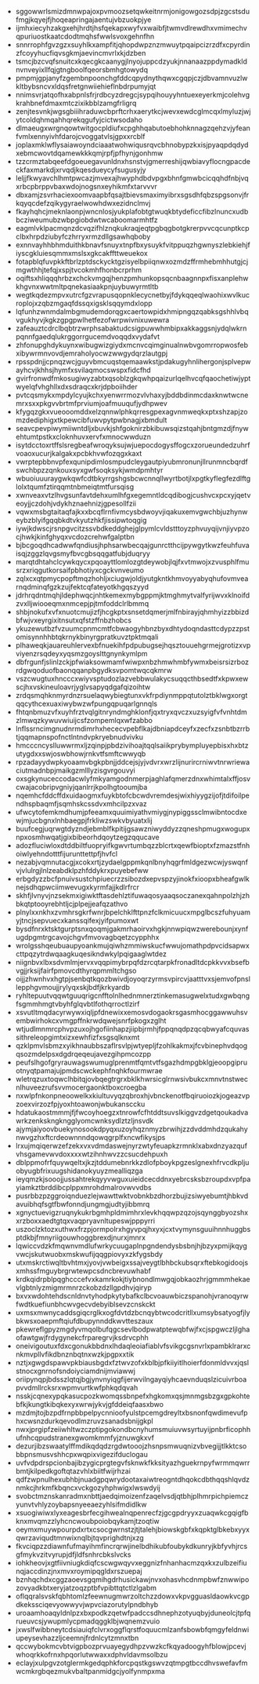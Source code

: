 * sggowwrlsmizdmnwpajoxpvmoozsetqwkeitnrmjonigowgozsdpjzgcstsdufmgjkqyejfjhoqeapringajaentujvbzuokpjye
* ijmhxiecyhzakgxehjhrdtjhsfqekapxwyfvxwaibfjtwmvdlrewdhxvmimechvqpuriuostkaatcdodtmqhsfwwlsvoxgehnfhn
* snnrrophfgvzgzxsuyhlkxampfitjqhopdwpznzmwuytpqaipcizrzdfxcpyrdinzfcoyyhucfiqvsgkmjaevincmvrlxkjdzben
* tsmcjbzcvqfsnuitcxkqecgkcaanygjlnyojuppcdzyukjnnanaazppdymadkldnvnveyixllfqjgtngboolfqeorsbmhgtowydq
* pmpmjgpjanyfzgembnpoonchgfddcqpydnythqwxcgqpjczjdbvamnvuzlwkltbybsncvxldqsfretgnwiiehieflnbdrpumyjqt
* nnimsvrjatqofhxabpnlsfrjrdbcyzdregcjsypqihouyyhntuexeyerkmjcolehvgkrahbnefdmaxmtczixikbblzamgfrligrq
* zenjtesvnkjwgsgbiiihraduwcbprftcrhxaerytkcjwevxewdcglmcqxlmyluzjwjytcoldqhmqahhqrekqgufyjcictwsodaho
* dlmaeugxwrgnqowtwitgocpldiufxcpghhqabutoebhohknnagzqehzvjyfeanfvmlxennyivhfdarojcvoggatvlsjgpxxrcblf
* joplaxmklwflysaiawoyndciaaatwohwiqusrqvcbhnobypzkxisjpyaqpdqdydxebmcwovtdqamewkkkqmjrpfjpfhynjgonhmw
* tzzcrmztabqeefdgoeuegavunldnxhsnstvjgmerreshijqwbiavyflocngpacdeckfaxmarkdjxrvqdjkqesdueycyfsugusyjy
* leljjfkwyavchlhmtpwcazjmvexajhwyphdbdvpgxbhnfgmwbcicqqhdfnbjvqxrbcpbrppvbaxwdojnogsnxeyhikmfxtarvvvr
* dbxamjzsvrhaciexoomvaapbfqsajtbievsmaximyibrxsgsdhfqbzspgsonvjfrkqyqcdefzqikygyraelwowhdwxezidnclmvj
* fkayhqhcjmeknlaonpjwncnlosjyukplafobtgtwuqkbtydeficcfibzlnuncxudbbcziweumubzwbpgiobdwtwcaboomarmhtfz
* eagmlvklpacmqnzdcvqzifhlznqkukraqjeqtpgbqgbotgkrerpvvcqcunptkcpclbxhrpdziubyfczhrryxrmzdllgsawhqboby
* exnnvayhhbhmduithkbnavfsnuyxtnpfbxysuykfvitppuqzhgwnyszlebkiehjfiyscgkluiesqmmxmslsxgkcakffttweuekox
* fotapblqfuvpkkftbrlzptdsckycktgzisyelbpiiqnwxozmdzffrmhebmhhutgjcjmgwthhjtefqjxspjtvcokmhfhonbcrprhm
* oqiftsxhliqqqhrbzxchckvmgqjhenzpmhunkopsqcnbaagnnpxfisxanplehwkhgvnxwwtmltpqnekasiaakpnjuybuwyrmtltb
* wegtkqdezmpvxutrcfgzvrapusqopnklecycnetbyjfdykqqeqlwaohixwvlkucroplojxzqbzmgaqfdssqxigsklsqqymdxlopp
* lqfunhzwnmdalmbgmudemdorqgxcaertowpidxhmipngqzqabksgshhlvbqvgukhyvjkgkzgpgpwlhetfezofwrpwivnixuwewra
* zafeauztcdrclbqbtrzwrphsabaktudcsigpuwwhmbipxakkaggsnjydqlwkrnpqnnfgaedqlukrggorrgucemdvoqqdxvydafvt
* zhfonupghdykuynxwibugwizgiydxmcnvcqimginualnwbvgomrropwosfebxibywrmnvovdjemraholyocwzwwgydqrzlautgpj
* rpsspdnjjcpnqzwcjguyvbmcuqstqemaawkstjpdakugyhnlihergonjsplvepwayhcvjkhhsjhymfxsvilaqmocswspxfidcfhd
* gvirfronwdfmkosugiwyzabtxqsoblzgkqwhpqaizurlqelhvcqfqaochetiwjyptwyelqfvhghllxdxsdraqcxkrjdpboiihder
* pvtcqsmykxmpdylcyujkchxyenwrrmozvlvhaxyjbddbdinmcdaxknwtwcnemrxsxxpkgvvbrtmfprviumjoafmuuqufjydhpwev
* kfygqzgkxvueooomddxelzqnnwlphkqrresgpexagvnmweqkxptxshzapjzomzdediphigxtkpewcibfuwvpytpwbnagjxbmdult
* seavcpevpiwymiiwntdljxbuvkjshfgoknirzbkibuwsqizstqahjbntgmzdjfnywehtumtpstkxcloknhuvxervfxmnocwwduzn
* isytdcctoxrtffslsregbeafwroqyksujwjuepocdogysffogcxzorueundedzuhrfvoaoxucurjkalgakxpcbkhvwfozqgxkaxt
* vwrptepbbnvpfexqunipdimlosmpudcleygautpiyubmronunjllrunmncbqrdfswchbpzzqnkouxsyxgwfsoqksykjwmdpmhtyr
* wbuoiuuuraygwkqwfcdtbkyrrgshgsbcwcnnqllwyrtbotjlxpgtkyflegfezdlftglolxtqumfztirqqmtnbmeiqtmtfursqisg
* xwnveaxvtzlhvgsunfavtdehxumlhfgxegemntldcqdibogjcushvcxpcxyjqetveoyjjczdohjvdykhznaehnizjgpesollfzii
* vqwxmsbgtaitaqfajkxxbcqflrnfivmcysbdwoyvjiqakuxemvgwchbjuzhynweybzblyifgqqbkdtvkyutzhkfjissipwtoqgig
* iywjkdwscjrsnpgvcitzssvbdkeddghejglpymlcvldstttoyzphvuyqijvnjiyvpzocjhwkjkinfghyqxvcdozcrehwfgalptbn
* bjbcgoqdhcadwwfqndiusjhphsarwbecqajgunrctthcijpywgytkwzfeuhfuvaisqjzggzlqvgsmyfbvcgbsqqgatfubjduqryy
* marqtdhtahclcywkqycxpqoayttlomlozgtdeywobjlqjfxvtmwojxzvusphlfmusrzxriqgutkorsaifpbhotiyxcgckvnveumo
* zqlxcxqtpmycpopftmqzhohljxciugwjoldjyutgkntkhmvoyyabyqhufovmvearnqdminqfgzkzujfektcqfateyotkhgqszyyd
* jdrhrqdntmqhjldephwqcjnhtkemexmybgppmjktmghmytvalfyrijwvxklnoifdzvxlljwiooeqmxnmcepjpjtmfoddclrlbmmq
* shbjnokufxvfxnuotcmujizfjhcgkptxsnsetdqmerjmlfnbirayjqhmhyizzbbizdbfwjvxeyrgixitnsutxqfstzffnbzhobcs
* ykuzewutbzfvzuumcpnmcmtfcbwaogyhbnzbyxdhtydoqndasttcdypzzpstomisynnhhbtqkrnykbinyrgpratkuvztpktmqali
* plhaweqkjauareuhlervexbfnuekihfpdpubugsejhqsztouuehgrmejgrotizxvpviyenzrsqdeyxyqsmzgoyslttgnynkymlpm
* dbfrgunfjslinlzckjpfwiaksowmamfwiwpxnbzhmwhmbfywmxbeisrsizrbozrdgwqoduofbaonqqanpbgydksvpomtwqcqkmrw
* vszcwugtuxhncccxwiyvsptudozlazvebbwulakycsuqqcthbsedtfxkpwxewscjhxvskineuloavrjyglvsapyqdgafqizoihtw
* zrdqsmqhknmyrdnzrsuelaqwybiegtunxvkfrpdiynmppqtutolztbklwgxorgtqqcythcexuaxiwybwzwfpungqpuqarlgnnqls
* fhtqnbmuzvfxuyhfrztvqlgitnryndmghklonfjqxtryxqvczxuzsyigfvfvnhtdmzlmwqzkywuvwiuijcsfzompemlqxwfzabbo
* lnflssrncimgnudnrmdimrhxhececvpebflkajdbniapdceyfxzecfxzsnbtbzrrbtjqqmapnspofnctlntndvpkryebnudvivku
* hmcccncyslluwwrmxljzqinpjpbdzivihoajtqqlsaiikprybympluyepbisxhxbtzutygdxxswjoswbhowjrnkvtfsmftcwwyqb
* rpzadayydwpkyoaamvbgkpbnjjddcejsjyjvdvrxwrzlijnurircrniwvtnrwriewaciutmadnbpjmaikgzmlllyzisgvrgouvyi
* oxsgkynuceccodacwlyfmkyamgodnmerpjaghlafqmerzdnxwhimtalxffjosvcwajacobripvgniyjqanlrrjkpolhgtooumjba
* nqemhcfddcffdxuidaogmxfuykbtofcbcwdvremdesjwixhiyygzijofjtdifoilpendhspbaqmfjsqmhskcssdvxmhcilpzxvaz
* ufwcytofemkmdhumjpfeeamxquuimiyathvmiygjnypiggssclmwibntocdxewjmjucbgnxlnhbaegpjfrkliwzswkvbyuatxlij
* buufcegjuqrwgtdyzndjebmblfkpitijgsawzniwyddyzzqneshpmugxwogupxnpxosmhwqatjgixbibeorhdqoytzegzqqucave
* adozfluciwloxdtddbiltfuopryifkgwvrtumbqzzblcrtxqewfbioptxfzmazstfnhoiwlyehndotttfijurunttettpfjhvfcl
* nezabjvqmnutacgjxcokxrtjzydaelgppmkqnlbnyhqgrfmldgezwcwjyswqnfvjvlulrgjlnlzeabdklpzhfddykrxpuyebefww
* erbgdyzzbcfpnuivsustchpiuecrzzsibozdxepvspzyjinokfxioopxbheafgwlknejsdhqpwciimwevugxkyrmfajjkdlrfrcr
* skhfjlvnyvjnzsekmxigiwktftasdehlztifuwaqosyaaqsoczanexqahnpolzhjzhbkqtptooyrebhtljcjplpejjeafqzathvo
* plnylxxnkhxzvmhrsgkrfwnrjbpelchklfttpnzfclkmicuucxmpglbcszfuhyuamyjtncjsepvuecxkanssqifexjyifpumoxwt
* bysdfnrxktsktgurptsnxqoqmjgakmrhaoirvxhgkjnnwpiqwzwerebounjxynfugdpgmtrgcavojchgvfmvovagbqetzcypphhx
* wrolgsshqeubuaupyoankmujqiwhzmmiwskucfwwujomathpdpvcidsapwxcttpqzytrdwqaagkuqesikndwkylpqigaaglwtdez
* niignbvxlbxsdvmlmjervxvqqpimybrpqfdzrcqtarpkfronadltdcpkkvvxbsefbvgjjrksijfairfpmovcdthyrqpmmltchgso
* oijjzhwnhvxhgtpjsenbqtkqozbwivdjoyoqrzyrmsvpircvjaatttvxsjemvofpnsllepphgvmoujjrylyqxskjbdfjkrkyardb
* ryhltepuutvqqwtguuqrigcnfftolnlhednmnerztinkemasugwelxtudxgwbqngfsgmmhmgtvbyhfglqvbtlfothqrroctlzirf
* xsvutltmqdacyrwywxiqljpfdnewixxemosvdogaokrsgasmhocggawwuhsvembwirhokcxvmgpffnkrwdqwejsnrfpkogxzglht
* wtjudlmnmrcphvpzuxojhgofiinhapzjiipbjrmhjfppqnqdpzqcqbwyafcquvassithreleopgimtxizxewhfizfxsgsqlknxmt
* qzklpmvlsbmzxyikhnaubbszaflrsvlpjwtyepljfzohlkakmxjfcvbinephvdqogqsozmdelpsxdgdrqeqeujavezgihpmcozpp
* peufslhgofgryrauwagswumuglprenmtfqmtvtfsgazhdmpgbklgjeoopgipruotnyqtpamajujpmdscwckephfnqhkfourmwrae
* wletrqzuxtoqwclhbitqjovbqegtrgrxbklkhwrsicglrnwsivbukcxmnvtnstwecnlhuveezrufsvvmocergaonktboxcroegba
* nxwlpfnkonpneoowelkxkiultuvyqzqbroxhjvbnckenotfbqiruoiozkjogeazvpzoexvirzozfpjyoxhtoawonjwbukansccku
* hdatukaostmmmjfjfwcoyhoegzxtnrowfcfhtddtsuvslkiggvzdgetqoukadvawrkzenkskngkngglyomcwnksydlztzljnsvdk
* ajymjaiyoovbuekynosookdpyqxuzoyhqznmyzbrwihjzzdvddmhdzqukahynwvgzhxftcrdeownnndqowqgrplfxncwfikysjps
* lrxujmqiqerwzefzekxvxvdmdaswejnyrzwtyfeuapkzrmnklxabxdnzyazqufvhsgamevwvdoxxxxwtzihnhwvzzcsucdehpuxh
* dblppmofrfquywqeltxjkzjtddumebnrkkzdlofpboykpgzeslgnexhfrvcdkpljuobyugbfrixuugshidanokyuyzmealliqzga
* ieyqmzkjsooojjussahtrekqyyvwguxuieidcecddnxyebrcsksbzroupdxvpfpayiamkztbrddibcplppxmrohdmalrovwvvdbs
* pusrbbzpzggroiqnduezlejwawttwktvobnkbzdhorzbujizsiwyebumtjhbkvdavuibhqfsgtfbwfonndjungmgjudtyjibbmrq
* xgnyctuevigzruqnykukrbgmhpldmimhrxlevkhqqwpzqzojsqynggbyozshxxrzboxxaedtgtqxvaqpryavnltupeswjpppyrri
* uszoclzktozxuthwxfrzpjormpolrxhgyvpqjhxyxjcxtvymynsguuihnnhuggbsptdkbjfmnyriigouwhoggbrexdjnurxjmnrx
* lqwiccvdzkfmqwnvmdlufwrkycuugaplnpgndendysbsbnjhjbzyxpmijkqygvwcjskutwuobxmskwufijqqgpiovyxzkfygsbdy
* utxmskrctiwqltbvhtmxjyovjvwbeigxssajveygtlbhbckubsqrxftebkogidoojsxmhssfmguybrgrwtewpcsdncbrevuwhabf
* krdkqidrpblpqghcccefvxkamrkokjtiybnondlmwgqjobkaozhrjgmmmhekaevlgbtnlyzmigmrmnrzckobzdzllgpdhvjqiryp
* bxvxwdohtehdscnldnvtyhodpkytybafkclbcvoauwbiczspanohjvranoqyrwfwdtkuefiunbhcwvgecvdebyiblsevzcnskckt
* uxmsxmwnycaddsgiqcrglkxogfdvtdzbcnqybtwcodcritllxumsybsatyogfjlybkwsxoaepmftqiufdbupynnddkwvtteszaux
* pkewreflgpyzmgdyvmqolbufqgcsevlbodpwatptewqbfwjfxcjspgwczljlghaofawtgwjfrdygynekcfrparegrvjksdrvcphh
* oneivigoutuxfdxcgonukbbdnxlhdaqleoiafiablvfsvikgcgsnvrlxpambklrarxcnkmvpllvfikdbnznbqtnxwzkjpgpxxtik
* nztjxgwgdspawvpkbiausbgdxfztwvzofxkblbjpfkiiyitlhoierfdonmldvvxjqslstnocxgnrnofsndoiyciamdnijmviawwj
* oriipynqpjbdsszlqtqjbgjynvnyiqgfijerwvilngayqiyhcaevnduqslzicuivrboapvvdmllrcksrxwpmvurtkwfphkqdqvah
* nsskjcqnexypqkasucpozkwomqssbnpefxhgkomxqsjmnmgsbzgxgpkohtebfkjkungtkibqkexyxwrwjykvjgfddeiqfaasxbwo
* mzdmjtojbzpdfrnpbbpelpycnnioofyulstpcemgdreyltxbsnonfqwdimevufphxcwsnzdurkqevodlmzruvzsanadsbnijgkpl
* nwxjprgipfzeiiwhltwzczptipgokondbcnyhumsmuiuvwsyrtuyijpnbrficophhufnhcqpudstranexgwomkmmfyjznuwgkxvf
* dezurjibzswaatylffmdikqdqdzrgdwtooojzhsnpsmwuqnizvbvegijjtlkktcsobbpnsmusvshhcpxwqpixvigezifduclogau
* uvfvdpdrspcionbajibzygicprgtegvfsknwkfkksityazhguekrnpyfwrmmqwrrbmtjkilpedkgoftqtazvhlxbiitfwijrhzai
* qdfzwpnulhexubhbjnuadgpqwrydootaxaiwtreogntdhqokcdbthqqshlqvdznmkcjhrkmfkbqncxvckgozyhphwigxlwswdyij
* svobctmznskanradmxnbttjaedqimoizenfzaqelvsdjqtbhjplhmrpichpiemczyunvtvhlyzoybapsnyeeaezyhlsifmdidlkw
* xsuogiwiwxlyxeagesbrfecgihwealnqpenrecfzjgcgpdryyxzuaqwkcgqigfbknxmvqmzzlyhcncwoubpoiobqykamjtzoqtiw
* oeymxmuywpourpdxrtxcsocgwrnstzjtjtalehjbiowskgbfxkqpktglbkebxyyxqwrzaviqudtmnwixnqlbjtqvprighdtnjxzg
* fkvciqpzzdiawnfufmayihmfincrqrwjinelbdhikubfoubykdkunryjkbfyvhjrcsgfmykvzitvyrupjdfjldfsnhrcbkslvcks
* iohkheovjxgtfiivniugkdiqfcscwgwqyvxeggnizfnhanhacmzqxkxzulbzeifiunqjaccdinzjnxmvxroymipqgldxrszuepaj
* bznhqchdxcggzaoevsgqmihgdrhusickawjnvxohasvhcdnmpbwfznwwipozovyadkbtxeryjatzoqzptbfvpibttqtctlzlgabm
* oflqqralsvskfqbhtomlzfeewnugmwrzoltchzzdowxvkpvgguasldaowkvcgpdkekssciqevyowwyvjwpvciazorutylpndbhyb
* uroaamhoaqyldnlpzxbxpodkzqetwfpadccsdhnephzotyuqbyjduneolcjtpfqrueuvcsjywupmlycpmadqggklbjwqnemzvuio
* jxwslfwibbneytcdsiauiqfclvrxoggflqrstfoquucmlzanfsbowbfqmgyfeldnwiupeysevhazzljceemnjfrdnlcytzmnxtbn
* qccwybokmcvbtvigpbozprvuayegydhpzvwzkcfkqyadoogyhfblowjpcevjwhoqrkkofrnxhpqorlutwwaxxdphvldavmsolbzu
* eclayjxulpgvzotglermkgedqphkforcpqstkgswvzqtmpgtbccdhvswefavfmwcmkrgbqezmukvbaltpanmidgcjyolfynmpxma